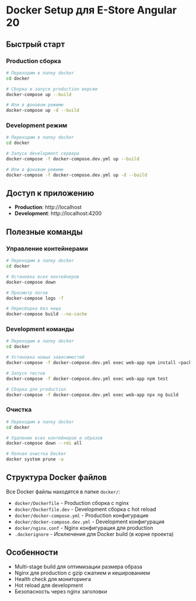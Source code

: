 # Docker Setup для E-Store Angular 20

## Быстрый старт

### Production сборка
```bash
# Переходим в папку docker
cd docker

# Сборка и запуск production версии
docker-compose up --build

# Или в фоновом режиме
docker-compose up -d --build
```

### Development режим
```bash
# Переходим в папку docker
cd docker

# Запуск development сервера
docker-compose -f docker-compose.dev.yml up --build

# Или в фоновом режиме
docker-compose -f docker-compose.dev.yml up -d --build
```

## Доступ к приложению

- **Production**: http://localhost
- **Development**: http://localhost:4200

## Полезные команды

### Управление контейнерами
```bash
# Переходим в папку docker
cd docker

# Остановка всех контейнеров
docker-compose down

# Просмотр логов
docker-compose logs -f

# Пересборка без кеша
docker-compose build --no-cache
```

### Development команды
```bash
# Переходим в папку docker
cd docker

# Установка новых зависимостей
docker-compose -f docker-compose.dev.yml exec web-app npm install <package>

# Запуск тестов
docker-compose -f docker-compose.dev.yml exec web-app npm test

# Сборка для production
docker-compose -f docker-compose.dev.yml exec web-app npx ng build
```

### Очистка
```bash
# Переходим в папку docker
cd docker

# Удаление всех контейнеров и образов
docker-compose down --rmi all

# Полная очистка Docker
docker system prune -a
```

## Структура Docker файлов

Все Docker файлы находятся в папке `docker/`:

- `docker/Dockerfile` - Production сборка с nginx
- `docker/Dockerfile.dev` - Development сборка с hot reload
- `docker/docker-compose.yml` - Production конфигурация
- `docker/docker-compose.dev.yml` - Development конфигурация
- `docker/nginx.conf` - Nginx конфигурация для production
- `.dockerignore` - Исключения для Docker build (в корне проекта)

## Особенности

- Multi-stage build для оптимизации размера образа
- Nginx для production с gzip сжатием и кешированием
- Health check для мониторинга
- Hot reload для development
- Безопасность через nginx заголовки
